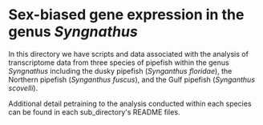# Sex-biased gene expression in the genus _Syngnathus_

In this directory we have scripts and data associated with the analysis of transcriptome data from three species of pipefish within the genus _Syngnathus_ including the dusky pipefish (_Synganthus floridae_), the Northern pipefish (_Synganthus fuscus_), and the Gulf pipefish (_Synganthus scovelli_).

Additional detail petraining to the analysis conducted within each species can be found in each sub_directory's README files.
